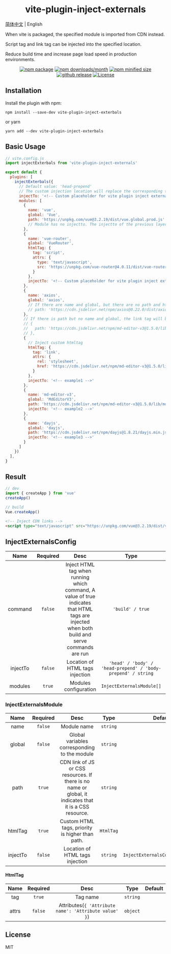 <h1 align="center">vite-plugin-inject-externals</h1>

[简体中文](./README.zh-CN.md) | English

When vite is packaged, the specified module is imported from CDN instead.

Script tag and link tag can be injected into the specified location.

Reduce build time and increase page load speed in production environments.

<p align="center">
    <a href="https://npmjs.com/package/vite-plugin-inject-externals"><img src="https://img.shields.io/npm/v/vite-plugin-inject-externals.svg?style=plastic&color=cb0303" alt="npm package"></a>
    <a href="https://npmjs.com/package/vite-plugin-inject-externals"><img src="https://img.shields.io/npm/dm/vite-plugin-inject-externals.svg?style=plastic&color=eb7738" alt="npm downloads/month"></a>
    <a href="https://npmjs.com/package/vite-plugin-inject-externals"><img src="https://img.shields.io/bundlephobia/min/vite-plugin-inject-externals.svg?style=plastic&color=12bd79" alt="npm minified size"></a>
    <a href="https://github.com/lihanspace/vite-plugin-inject-externals/releases"><img src="https://img.shields.io/github/v/release/lihanspace/vite-plugin-inject-externals.svg?display_name=release&sort=semver&style=plastic" alt="github release"></a>
    <a href="https://github.com/lihanspace/vite-plugin-inject-externals/blob/master/LICENSE"><img src="https://img.shields.io/github/license/lihanspace/vite-plugin-inject-externals.svg?style=plastic" alt="License"></a>
</p>

## Installation

Install the plugin with npm:

```shell
npm install --save-dev vite-plugin-inject-exterbals
```

or yarn

```shell
yarn add --dev vite-plugin-inject-exterbals
```

## Basic Usage

```js
// vite.config.js
import injectExterbals from 'vite-plugin-inject-externals'

export default {
  plugins: [
    injectExterbals({
      // Default value: 'head-prepend'
      // The custom injection location will replace the corresponding text in index.html
      injectTo: '<!-- Custom placeholder for vite plugin inject externals -->',
      modules: [
        {
          name: 'vue',
          global: 'Vue',
          path: 'https://unpkg.com/vue@3.2.19/dist/vue.global.prod.js'
          // Module has no injectto. The injectto of the previous layer is the default
        },
        {
          name: 'vue-router',
          global: 'VueRouter',
          htmlTag: {
            tag: 'script',
            attrs: {
              type: 'text/javascript',
              src: 'https://unpkg.com/vue-router@4.0.11/dist/vue-router.global.prod.js'
            }
          },
          injectTo: '<!-- Custom placeholder for vite plugin inject externals -->'
        },
        {
          name: 'axios',
          global: 'axios',
          // If there are name and global, but there are no path and htmltag, the global variables will be replaced directly, but the script tag will not be injected
          // path: 'https://cdn.jsdelivr.net/npm/axios@0.22.0/dist/axios.min.js'
        },
        // If there is path but no name and global, the link tag will be injected
        // {
        //   path: 'https://cdn.jsdelivr.net/npm/md-editor-v3@1.5.0/lib/style.css',
        // },
        {
          // Inject custom htmltag
          htmlTag: {
            tag: 'link',
            attrs: {
              rel: 'stylesheet',
              href: 'https://cdn.jsdelivr.net/npm/md-editor-v3@1.5.0/lib/style.css'
            }
          },
          injectTo: '<!-- example1 -->'
        },
        {
          name: 'md-editor-v3',
          global: 'MdEditorV3',
          path: 'https://cdn.jsdelivr.net/npm/md-editor-v3@1.5.0/lib/md-editor-v3.umd.js',
          injectTo: '<!-- example2 -->'
        },
        {
          name: 'dayjs',
          global: 'dayjs',
          path: 'https://cdn.jsdelivr.net/npm/dayjs@1.8.21/dayjs.min.js',
          injectTo: '<!-- example3 -->'
        }
      ]
    })
  ],
}
```

## Result

```js
// dev
import { createApp } from 'vue'
createApp()

// build
Vue.createApp()
```

```html
<!-- Inject CDN links -->
<script type="text/javascript" src="https://unpkg.com/vue@3.2.19/dist/vue.global.prod.js"></script>
```

## InjectExternalsConfig

Name | Required | Desc | Type | Default
:---: | :---: | :---: | :---: | :---:
command | `false` | Inject HTML tag when running which command, A value of true indicates that HTML tags are injected when both build and serve commands are run | `'build' / true` | `'build'`
injectTo | `false` | Location of HTML tags injection | `'head' / 'body' / 'head-prepend' / 'body-prepend' / string` | `'head-prepend'`
modules | `true` | Modules configuration | `InjectExternalsModule[]` | `[]`

### InjectExternalsModule

Name | Required | Desc | Type | Default
:---: | :---: | :---: | :---: | :---:
name | `false` | Module name | `string`
global | `false` | Global variables corresponding to the module | `string`
path | `true` | CDN link of JS or CSS resources. If there is no name or global, it indicates that it is a CSS resource. | `string`
htmlTag | `true` | Custom HTML tags, priority is higher than path. | `HtmlTag`
injectTo | `false` | Location of HTML tags injection | `string` | `InjectExternalsConfig.injectTo`

#### HtmlTag

Name | Required | Desc | Type | Default
:---: | :---: | :---: | :---: | :---:
tag | `true` | Tag name | `string`
attrs | `false` | Attributes(`{ 'Attribute name': 'Attribute value' }`) | `object`

## License

MIT
